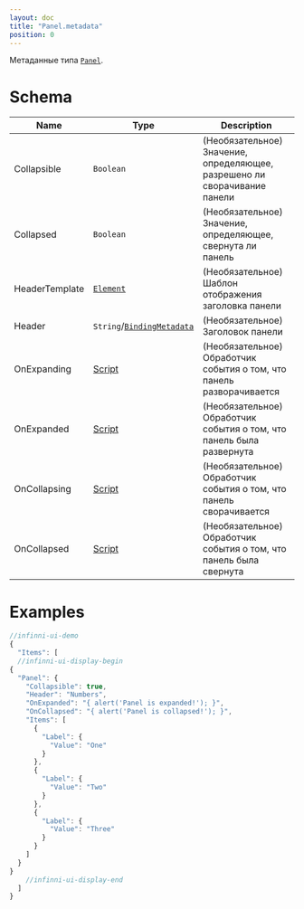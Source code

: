 ```yaml
---
layout: doc
title: "Panel.metadata"
position: 0
---
```


Метаданные типа [`Panel`](../).

# Schema

|Name|Type|Description|
|----|----|-----------|
|Collapsible|`Boolean`|(Необязательное) Значение, определяющее, разрешено ли сворачивание панели|
|Collapsed|`Boolean`|(Необязательное) Значение, определяющее, свернута ли панель|
|HeaderTemplate|[`Element`](../../../Core/Elements/Element/)|(Необязательное) Шаблон отображения заголовка панели|
|Header|`String`/[`BindingMetadata`](../../../Core/DataBinding/DataBinding.metadata/)|(Необязательное) Заголовок панели|
|OnExpanding|[Script](../../../Core/Script/)|(Необязательное) Обработчик события о том, что панель разворачивается|
|OnExpanded|[Script](../../../Core/Script/)|(Необязательное) Обработчик события о том, что панель была развернута|
|OnCollapsing|[Script](../../../Core/Script/)|(Необязательное) Обработчик события о том, что панель сворачивается|
|OnCollapsed|[Script](../../../Core/Script/)|(Необязательное) Обработчик события о том, что панель была свернута|

# Examples

```js
//infinni-ui-demo
{
  "Items": [
  //infinni-ui-display-begin
{
  "Panel": {
    "Collapsible": true,
    "Header": "Numbers",
    "OnExpanded": "{ alert('Panel is expanded!'); }",
    "OnCollapsed": "{ alert('Panel is collapsed!'); }",
    "Items": [
      {
        "Label": {
          "Value": "One"
        }
      },
      {
        "Label": {
          "Value": "Two"
        }
      },
      {
        "Label": {
          "Value": "Three"
        }
      }
    ]
  }
}
    //infinni-ui-display-end
  ]
}
```
